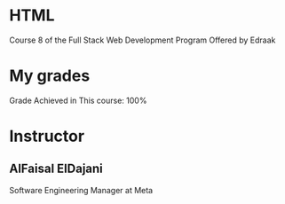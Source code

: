 # HTML

Course 8 of the Full Stack Web Development Program
Offered by Edraak

# My grades

Grade Achieved in This course: 100%

# Instructor

## AlFaisal ElDajani

Software Engineering Manager at Meta
